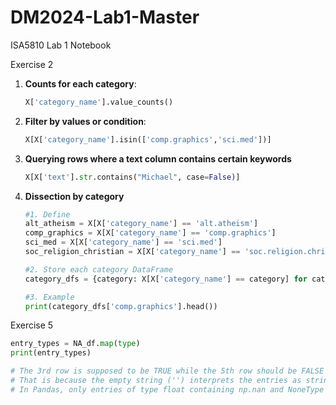 # DM2024-Lab1-Master

ISA5810 Lab 1 Notebook

Exercise 2
1. **Counts for each category**:
   ```python
   X['category_name'].value_counts()

2. **Filter by values or condition**:
   ```python
   X[X['category_name'].isin(['comp.graphics','sci.med'])]

3. **Querying rows where a text column contains certain keywords**
   ```python
   X[X['text'].str.contains("Michael", case=False)]

4. **Dissection by category**
   ```python
   #1. Define
   alt_atheism = X[X['category_name'] == 'alt.atheism']
   comp_graphics = X[X['category_name'] == 'comp.graphics']
   sci_med = X[X['category_name'] == 'sci.med']
   soc_religion_christian = X[X['category_name'] == 'soc.religion.christian']

   #2. Store each category DataFrame
   category_dfs = {category: X[X['category_name'] == category] for category in X['category_name'].unique()}

   #3. Example
   print(category_dfs['comp.graphics'].head())

Exercise 5
   ```python
   entry_types = NA_df.map(type)
   print(entry_types)

   # The 3rd row is supposed to be TRUE while the 5th row should be FALSE
   # That is because the empty string ('') interprets the entries as string and NoneType respectively.
   # In Pandas, only entries of type float containing np.nan and NoneType (i.e., None) are interpreted as missing values.
